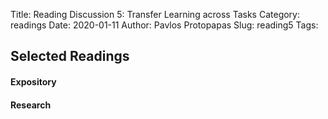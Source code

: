 Title: Reading Discussion 5: Transfer Learning across Tasks
Category: readings
Date: 2020-01-11
Author: Pavlos Protopapas
Slug: reading5
Tags:  

## Selected Readings
#### Expository

#### Research